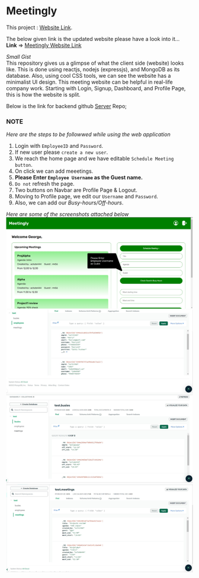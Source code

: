 # Meetingly
This project : [Website Link](https://roaring-arithmetic-a3b8ef.netlify.app/).

The below given link is the updated website please have a look into it...
<br>
**Link** => [Meetingly Website Link](https://meetingly-work-website.netlify.app/)

*Small Gist*
<br>
This repository gives us a glimpse of what the client side (website) looks like.
This is done using reactjs, nodejs (expressjs), and MongoDB as its database.
Also, using cool CSS tools, we can see the website has a minimalist UI design.
This meeting website can be helpful in real-life company work.
Starting with Login, Signup, Dashboard, and Profile Page, this is how the website is split.

Below is the link for backend github [Server](https://github.com/indira1vik/meetinglybackend) Repo;

### NOTE
*Here are the steps to be followwed while using the web application*

1. Login with `EmployeeID` and `Password`.
2. If new user please `create a new user`.
3. We reach the home page and we have editable `Schedule Meeting button`.
4. On click we can add meeetings.
5. **Please Enter `Employee Username` as the Guest name.**
6. `Do not` refresh the page.
7. Two buttons on Navbar are Profile Page & Logout.
8. Moving to Profile page, we edit our `Username` and `Password`.
9. Also, we can add our *Busy-hours/Off-hours*.

*Here are some of the screenshots attached below*
![Home Page](./screenshots/Helper%20Image.png)
![Employee MongoDB](./screenshots/Employee%20Mongo.jpg)
![Busy Hours MongoDB](./screenshots//Busy%20Mongodb.jpg)
![Meetings MongoDB](./screenshots//Meeting%20MongoDB.jpg)
